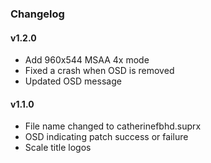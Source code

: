 ### Changelog

#### v1.2.0

- Add 960x544 MSAA 4x mode
- Fixed a crash when OSD is removed
- Updated OSD message

#### v1.1.0

- File name changed to catherinefbhd.suprx
- OSD indicating patch success or failure
- Scale title logos
